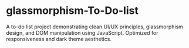 # glassmorphism-To-Do-list
A to-do list project demonstrating clean UI/UX principles, glassmorphism design, and DOM manipulation using JavaScript. Optimized for responsiveness and dark theme aesthetics.
